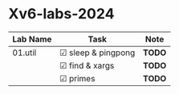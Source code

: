 # Xv6-labs-2024

<!-- ☑ ☐  -->

| Lab Name | Task                | Note     |
|----------|---------------------|----------|
| 01.util  | ☑ sleep & pingpong  | **TODO** |
|          | ☑ find & xargs     | **TODO** |
|          | ☑ primes           | **TODO** |
